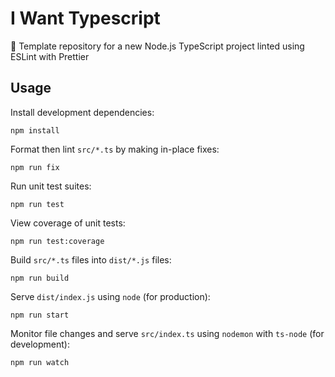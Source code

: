 # I Want Typescript

📜 Template repository for a new Node.js TypeScript project linted using ESLint with Prettier

## Usage

Install development dependencies:

```
npm install
```

Format then lint `src/*.ts` by making in-place fixes:

```
npm run fix
```

Run unit test suites:

```
npm run test
```

View coverage of unit tests:

```
npm run test:coverage
```

Build `src/*.ts` files into `dist/*.js` files:

```
npm run build
```

Serve `dist/index.js` using `node` (for production):

```
npm run start
```

Monitor file changes and serve `src/index.ts` using `nodemon` with `ts-node` (for development):

```
npm run watch
```
